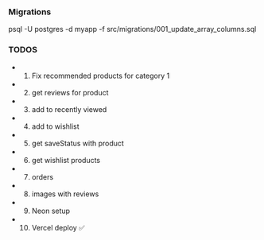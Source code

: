 ### Migrations

psql -U postgres -d myapp -f src/migrations/001_update_array_columns.sql

### TODOS

- 1. Fix recommended products for category 1
- 2. get reviews for product
- 3. add to recently viewed
- 4. add to wishlist
- 5. get saveStatus with product
- 6. get wishlist products
- 7. orders
- 8. images with reviews
- 9. Neon setup
- 10. Vercel deploy ✅
